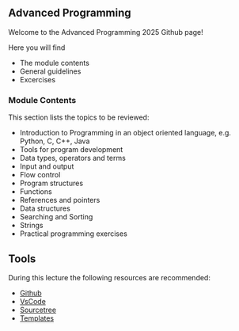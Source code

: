 
<!-- Advanced Programming -->
## Advanced Programming 


Welcome to the Advanced Programming 2025 Github page!

Here you will find
* The module contents
* General guidelines
* Excercises


### Module Contents

This section lists the topics to be reviewed:

* Introduction to Programming in an object oriented language, e.g. Python, C, C++, Java 
* Tools for program development
* Data types, operators and terms
* Input and output 
* Flow control
* Program structures 
* Functions 
* References and pointers 
* Data structures 
* Searching and Sorting
* Strings 
* Practical programming exercises


<!-- GETTING STARTED -->
## Tools

During this lecture the following resources are recommended:

* [Github](https://github.com/)
* [VsCode](https://code.visualstudio.com/download)
* [Sourcetree](https://www.sourcetreeapp.com/)
* [Templates](https://html5up.net/)

